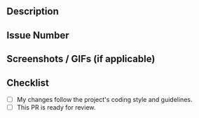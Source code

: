 ## Description
<!-- Clearly describe the purpose of this pull request. What issue does it address? What improvements or fixes does it introduce? -->

## Issue Number
<!-- Provide issue number in this PR. -->


## Screenshots / GIFs (if applicable)
<!-- Upload or link to images or GIFs to help illustrate the changes. -->

## Checklist
- [ ] My changes follow the project's coding style and guidelines.
- [ ] This PR is ready for review.